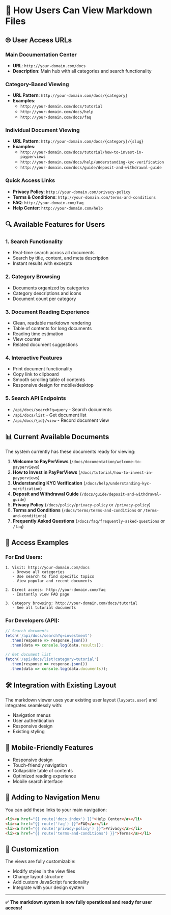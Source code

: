 # 📖 How Users Can View Markdown Files

## 🌐 **User Access URLs**

### **Main Documentation Center**
- **URL**: `http://your-domain.com/docs`
- **Description**: Main hub with all categories and search functionality

### **Category-Based Viewing**
- **URL Pattern**: `http://your-domain.com/docs/{category}`
- **Examples**:
  - `http://your-domain.com/docs/tutorial`
  - `http://your-domain.com/docs/help`
  - `http://your-domain.com/docs/faq`

### **Individual Document Viewing**
- **URL Pattern**: `http://your-domain.com/docs/{category}/{slug}`
- **Examples**:
  - `http://your-domain.com/docs/tutorial/how-to-invest-in-payperviews`
  - `http://your-domain.com/docs/help/understanding-kyc-verification`
  - `http://your-domain.com/docs/guide/deposit-and-withdrawal-guide`

### **Quick Access Links**
- **Privacy Policy**: `http://your-domain.com/privacy-policy`
- **Terms & Conditions**: `http://your-domain.com/terms-and-conditions`
- **FAQ**: `http://your-domain.com/faq`
- **Help Center**: `http://your-domain.com/help`

## 🔍 **Available Features for Users**

### **1. Search Functionality**
- Real-time search across all documents
- Search by title, content, and meta description
- Instant results with excerpts

### **2. Category Browsing**
- Documents organized by categories
- Category descriptions and icons
- Document count per category

### **3. Document Reading Experience**
- Clean, readable markdown rendering
- Table of contents for long documents
- Reading time estimation
- View counter
- Related document suggestions

### **4. Interactive Features**
- Print document functionality
- Copy link to clipboard
- Smooth scrolling table of contents
- Responsive design for mobile/desktop

### **5. Search API Endpoints**
- `/api/docs/search?q=query` - Search documents
- `/api/docs/list` - Get document list
- `/api/docs/{id}/view` - Record document view

## 📊 **Current Available Documents**

The system currently has these documents ready for viewing:

1. **Welcome to PayPerViews** (`/docs/documentation/welcome-to-payperviews`)
2. **How to Invest in PayPerViews** (`/docs/tutorial/how-to-invest-in-payperviews`)
3. **Understanding KYC Verification** (`/docs/help/understanding-kyc-verification`)
4. **Deposit and Withdrawal Guide** (`/docs/guide/deposit-and-withdrawal-guide`)
5. **Privacy Policy** (`/docs/policy/privacy-policy` or `/privacy-policy`)
6. **Terms and Conditions** (`/docs/terms/terms-and-conditions` or `/terms-and-conditions`)
7. **Frequently Asked Questions** (`/docs/faq/frequently-asked-questions` or `/faq`)

## 🎯 **Access Examples**

### **For End Users:**
```
1. Visit: http://your-domain.com/docs
   - Browse all categories
   - Use search to find specific topics
   - View popular and recent documents

2. Direct access: http://your-domain.com/faq
   - Instantly view FAQ page

3. Category browsing: http://your-domain.com/docs/tutorial
   - See all tutorial documents
```

### **For Developers (API):**
```javascript
// Search documents
fetch('/api/docs/search?q=investment')
  .then(response => response.json())
  .then(data => console.log(data.results));

// Get document list
fetch('/api/docs/list?category=tutorial')
  .then(response => response.json())
  .then(data => console.log(data.documents));
```

## 🛠 **Integration with Existing Layout**

The markdown viewer uses your existing user layout (`layouts.user`) and integrates seamlessly with:
- Navigation menus
- User authentication
- Responsive design
- Existing styling

## 📱 **Mobile-Friendly Features**

- Responsive design
- Touch-friendly navigation
- Collapsible table of contents
- Optimized reading experience
- Mobile search interface

## 🔗 **Adding to Navigation Menu**

You can add these links to your main navigation:

```html
<li><a href="{{ route('docs.index') }}">Help Center</a></li>
<li><a href="{{ route('faq') }}">FAQ</a></li>
<li><a href="{{ route('privacy-policy') }}">Privacy</a></li>
<li><a href="{{ route('terms-and-conditions') }}">Terms</a></li>
```

## 🎨 **Customization**

The views are fully customizable:
- Modify styles in the view files
- Change layout structure
- Add custom JavaScript functionality
- Integrate with your design system

---

**✅ The markdown system is now fully operational and ready for user access!**
